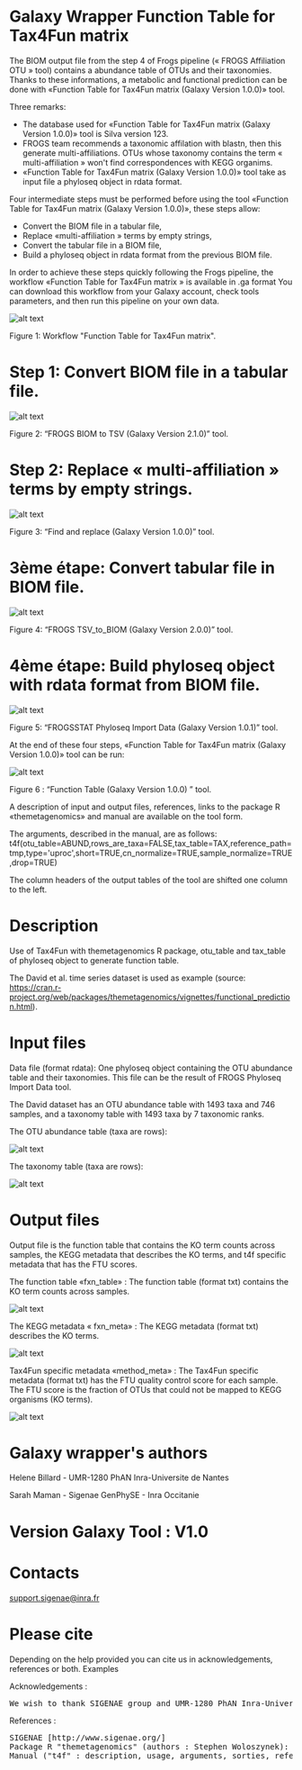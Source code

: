 # Galaxy Wrapper Function Table for Tax4Fun matrix

The BIOM output file from the step 4 of Frogs pipeline (« FROGS Affiliation OTU » tool) contains a abundance table of OTUs and their taxonomies. Thanks to these informations, a metabolic and functional prediction can be done with «Function Table for Tax4Fun matrix (Galaxy Version 1.0.0)» tool.

Three remarks:

- The database used for «Function Table for Tax4Fun matrix (Galaxy Version 1.0.0)» tool is Silva version 123. 
- FROGS team recommends a taxonomic affilation with blastn, then this generate multi-affiliations. OTUs whose taxonomy contains the term « multi-affiliation » won't find correspondences with KEGG organims. 
- «Function Table for Tax4Fun matrix (Galaxy Version 1.0.0)» tool take as input file a phyloseq object in rdata format.

Four intermediate steps must be performed before using the tool «Function Table for Tax4Fun matrix (Galaxy Version 1.0.0)», these steps allow: 
- Convert the BIOM file in a tabular file,
- Replace «multi-affiliation » terms by empty strings,
- Convert the tabular file in a BIOM file,
- Build a phyloseq object in rdata format from the previous BIOM file.

In order to achieve these steps quickly following the Frogs pipeline, the workflow «Function Table for Tax4Fun matrix » is available in .ga format
You can download this workflow from your Galaxy account, check tools parameters, and then run this pipeline on your own data.

![alt text](https://github.com/Bios4Biol/GalaxyWrapperFunctionTableforTax4Funmatrix/blob/master/1-wf_function_table.png)

Figure 1: Workflow "Function Table for Tax4Fun matrix".

# Step 1: Convert BIOM file in a tabular file.

![alt text](https://github.com/Bios4Biol/GalaxyWrapperFunctionTableforTax4Funmatrix/blob/master/2-biom-to-tsv.png)

Figure 2: “FROGS BIOM to TSV (Galaxy Version 2.1.0)” tool.

# Step 2: Replace « multi-affiliation » terms by empty strings.

![alt text](https://github.com/Bios4Biol/GalaxyWrapperFunctionTableforTax4Funmatrix/blob/master/3-find-replace.png)

Figure 3: “Find and replace (Galaxy Version 1.0.0)” tool.

# 3ème étape: Convert tabular file in BIOM file.

![alt text](https://github.com/Bios4Biol/GalaxyWrapperFunctionTableforTax4Funmatrix/blob/master/4-tsv_biom.png)

Figure 4: “FROGS TSV_to_BIOM (Galaxy Version 2.0.0)” tool.

# 4ème étape: Build phyloseq object with rdata format from BIOM file.

![alt text](https://github.com/Bios4Biol/GalaxyWrapperFunctionTableforTax4Funmatrix/blob/master/5-phyloseq.png)

Figure 5: “FROGSSTAT Phyloseq Import Data (Galaxy Version 1.0.1)” tool.

At the end of these four steps, «Function Table for Tax4Fun matrix (Galaxy Version 1.0.0)» tool can be run:

![alt text](https://github.com/Bios4Biol/GalaxyWrapperFunctionTableforTax4Funmatrix/blob/master/6-function_table.png)

Figure 6 : “Function Table (Galaxy Version 1.0.0) ” tool.

A description of input and output files, references, links to the package R «themetagenomics» and manual are available on the tool form.

The arguments, described in the manual, are as follows:
t4f(otu_table=ABUND,rows_are_taxa=FALSE,tax_table=TAX,reference_path=tmp,type='uproc',short=TRUE,cn_normalize=TRUE,sample_normalize=TRUE,drop=TRUE)

The column headers of the output tables of the tool are shifted one column to the left.

# Description

Use of Tax4Fun with themetagenomics R package, otu_table and tax_table of phyloseq object to generate function table.

The David et al. time series dataset is used as example (source: https://cran.r-project.org/web/packages/themetagenomics/vignettes/functional_prediction.html).

# Input files

Data file (format rdata): One phyloseq object containing the OTU abundance table and their taxonomies. This file can be the result of FROGS Phyloseq Import Data tool.

The David dataset has an OTU abundance table with 1493 taxa and 746 samples, and a taxonomy table with 1493 taxa by 7 taxonomic ranks.

The OTU abundance table (taxa are rows):

![alt text](https://github.com/Bios4Biol/GalaxyWrapperFunctionTableforTax4Funmatrix/blob/master/a-OTU_abundance_table.png)

The taxonomy table (taxa are rows):

![alt text](https://github.com/Bios4Biol/GalaxyWrapperFunctionTableforTax4Funmatrix/blob/master/b-taxonomy_table.png)

# Output files

Output file is the function table that contains the KO term counts across samples, the KEGG metadata that describes the KO terms, and t4f specific metadata that has the FTU scores.

The function table «fxn_table» : The function table (format txt) contains the KO term counts across samples.

![alt text](https://github.com/Bios4Biol/GalaxyWrapperFunctionTableforTax4Funmatrix/blob/master/d-fnx_table.png)

The KEGG metadata « fxn_meta» : The KEGG metadata (format txt) describes the KO terms.

![alt text](https://github.com/Bios4Biol/GalaxyWrapperFunctionTableforTax4Funmatrix/blob/master/e-kegg.png)

Tax4Fun specific metadata «method_meta» : The Tax4Fun specific metadata (format txt) has the FTU quality control score for each sample. The FTU score is the fraction of OTUs that could not be mapped to KEGG organisms (KO terms).

![alt text](https://github.com/Bios4Biol/GalaxyWrapperFunctionTableforTax4Funmatrix/blob/master/f-ftu.png)


# Galaxy wrapper's authors

Helene Billard - UMR-1280 PhAN Inra-Universite de Nantes

Sarah Maman - Sigenae GenPhySE - Inra Occitanie

# Version Galaxy Tool : V1.0

# Contacts
support.sigenae@inra.fr

# Please cite

Depending on the help provided you can cite us in acknowledgements, references or both.
Examples

Acknowledgements :
<pre>
We wish to thank SIGENAE group and UMR-1280 PhAN Inra-Universite de Nantes.
</pre>

References :
<pre>
SIGENAE [http://www.sigenae.org/]
Package R "themetagenomics" (authors : Stephen Woloszynek): https://cran.r-project.org/web/packages/themetagenomics/
Manual ("t4f" : description, usage, arguments, sorties, references): https://cran.r-project.org/web/packages/themetagenomics/themetagenomics.pdf    
</pre>
